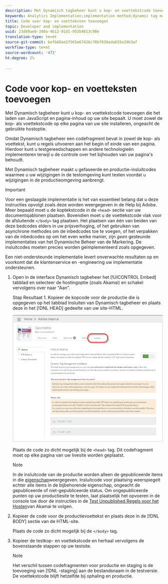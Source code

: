 ```yaml
---
description: Met Dynamisch tagbeheer kunt u kop- en voettekstcode toevoegen die het laden van JavaScript en pagina-inhoud op uw site bepaalt. U moet zowel de kop- als voettekstcode op elke pagina van uw site installeren, ongeacht de gebruikte hostoptie.
keywords: Analytics Implementation;implementation method;dynamic tag management;dtm;code;page code;header code;footer code;embed code;embed tab;embed
title: Code voor kop- en voetteksten toevoegen
topic: Developer and implementation
uuid: 23d89ae0-340a-4b12-91d1-953b4613c98e
translation-type: tm+mt
source-git-commit: 6efb60ae2f565e67426c78bf830ada655e29b3af
workflow-type: tm+mt
source-wordcount: '473'
ht-degree: 2%

---
```



# Code voor kop- en voetteksten toevoegen

Met Dynamisch tagbeheer kunt u kop- en voettekstcode toevoegen die het laden van JavaScript en pagina-inhoud op uw site bepaalt. U moet zowel de kop- als voettekstcode op elke pagina van uw site installeren, ongeacht de gebruikte hostoptie.

Omdat Dynamisch tagbeheer een codefragment bevat in zowel de kop- als voettekst, kunt u regels uitvoeren aan het begin of einde van een pagina. Hierdoor kunt u testgereedschappen en andere technologieën implementeren terwijl u de controle over het bijhouden van uw pagina&#39;s behoudt.

Met Dynamisch tagbeheer maakt u gefaseerde en productie-insluitcodes waarmee u uw wijzigingen in de testomgeving kunt testen voordat u wijzigingen in de productieomgeving aanbrengt.

>[!IMPORTANT]
>
>Voor een geslaagde implementatie is het van essentieel belang dat u deze instructies opvolgt zoals deze worden weergegeven in de Help bij Adobe. Meer bepaald moet u de koptekstcode in de `<head>` sectie van uw documentsjablonen plaatsen. Bovendien moet u de voettekstcode vlak voor de afsluitende `</body>` tag plaatsen. Het plaatsen van één van beiden van deze bedcodes elders in uw prijsverhoging, of het gebruiken van asynchrone methodes om de inbedcodes toe te voegen, of het verpakken van de inbedcodes op om het even welke manier, zijn *geen* gesteunde implementaties van het Dynamische Beheer van de Markering. De insluitcodes moeten precies worden geïmplementeerd zoals opgegeven.
>
>Een niet-ondersteunde implementatie levert onverwachte resultaten op en voorkomt dat de klantenservice en -engineering uw implementatie ondersteunen.

1. Open in de interface Dynamisch tagbeheer het [!UICONTROL Embed] tabblad en selecteer de hostingoptie (zoals Akamai) en schakel vervolgens over naar &quot;Aan&quot;.

   Stap Resultaat 1. Kopieer de kopcode voor de productie die is opgegeven op het tabblad Insluiten van Dynamisch tagbeheer en plaats deze in het [!DNL HEAD] gedeelte van uw site-HTML.

   ![](assets/dtm-embed.png)

   Plaats de code zo dicht mogelijk bij de `<head>` tag. Dit codefragment moet op elke pagina van uw livesite worden geplaatst.

   >[!NOTE]
   >
   >In de insluitcode van de productie worden alleen de gepubliceerde items in die [eigenschap](/help/implement/other/dtm/t-create-web-property.md)weergegeven. Insluitcode voor plaatsing weerspiegelt echter alle items in de bijbehorende eigenschap, ongeacht de gepubliceerde of niet-gepubliceerde status. Om ongepubliceerde punten op uw productiesite te testen, laat plaatselijk het opvoeren in de console toe door de instructies in de [Test Unpublished Regels voor het Hosten](/help/implement/other/dtm/c-rules/t-test-rules-akamai.md)van Akamai te volgen.

1. Kopieer de code voor de productievoettekst en plaats deze in de [!DNL BODY] sectie van de HTML-site.

   Plaats de code zo dicht mogelijk bij de `</body>` tag.
1. Kopieer de testkop- en voettekstcode en herhaal vervolgens de bovenstaande stappen op uw testsite.

   >[!NOTE]
   >
   >Het verschil tussen codefragmenten voor productie en staging is de toevoeging van [!DNL -staging] aan de bestandsnaam in de testversie. De voettekstcode blijft hetzelfde bij ophaling en productie.

